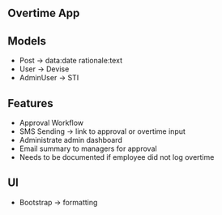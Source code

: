 ## Overtime App

## Models
- Post -> data:date rationale:text
- User -> Devise
- AdminUser -> STI

## Features
- Approval Workflow
- SMS Sending -> link to approval or overtime input
- Administrate admin dashboard
- Email summary to managers for approval
- Needs to be documented if employee did not log overtime

## UI
- Bootstrap -> formatting